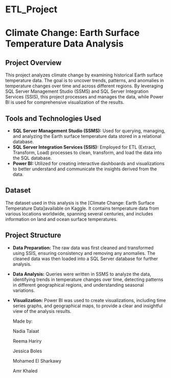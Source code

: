 # ETL_Project

# Climate Change: Earth Surface Temperature Data Analysis

## Project Overview
This project analyzes climate change by examining historical Earth surface temperature data. The goal is to uncover trends, patterns, and anomalies in temperature changes over time and across different regions. By leveraging SQL Server Management Studio (SSMS) and SQL Server Integration Services (SSIS), this project processes and manages the data, while Power BI is used for comprehensive visualization of the results.

## Tools and Technologies Used
- **SQL Server Management Studio (SSMS):** Used for querying, managing, and analyzing the Earth surface temperature data stored in a relational database.
- **SQL Server Integration Services (SSIS):** Employed for ETL (Extract, Transform, Load) processes to clean, transform, and load the data into the SQL database.
- **Power BI:** Utilized for creating interactive dashboards and visualizations to better understand and communicate the insights derived from the data.

## Dataset
The dataset used in this analysis is the [Climate Change: Earth Surface Temperature Data]available on Kaggle. It contains temperature data from various locations worldwide, spanning several centuries, and includes information on land and ocean surface temperatures.

## Project Structure
- **Data Preparation:** The raw data was first cleaned and transformed using SSIS, ensuring consistency and removing any anomalies. The cleaned data was then loaded into a SQL Server database for further analysis.
- **Data Analysis:** Queries were written in SSMS to analyze the data, identifying trends in temperature changes over time, detecting patterns in different geographical regions, and understanding seasonal variations.
- **Visualization:** Power BI was used to create visualizations, including time series graphs, and geographical maps, to provide a clear and insightful view of the analysis results.





   Made by:

    Nadia Talaat

    Reema Hariry

    Jessica Boles

    Mohamed El Sharkawy

    Amr Khaled


 
